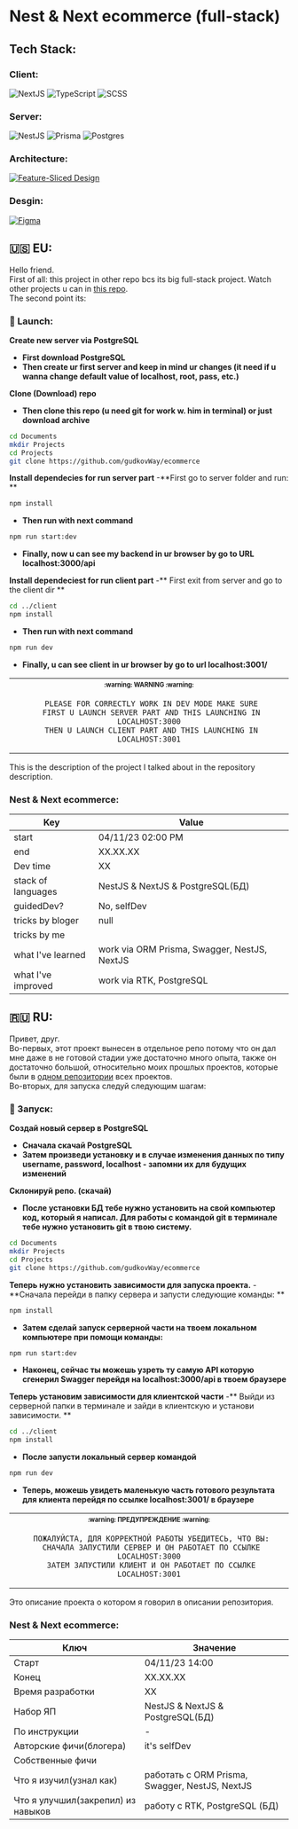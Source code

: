 # Nest & Next ecommerce (full-stack)

## Tech Stack:
   ### Client:
![NextJS](https://img.shields.io/badge/NextJS-262224?style=for-the-badge&logo=vercel&logoColor=white) ![TypeScript](https://img.shields.io/badge/TypeScript-007ACC?style=for-the-badge&logo=typescript&logoColor=white) ![SCSS](https://img.shields.io/badge/Sass-CC6699?style=for-the-badge&logo=sass&logoColor=white)
   ### Server:
![NestJS](https://img.shields.io/badge/NestJS-DC143C?style=for-the-badge&logo=nestjs&logoColor=white) ![Prisma](https://img.shields.io/badge/Prisma-262224?style=for-the-badge&logo=prisma&logoColor=white) ![Postgres](https://img.shields.io/badge/postgres-007ACC?style=for-the-badge&logo=postgresql&logoColor=white)
   ### Architecture:


[![Feature-Sliced Design][shields-fsd-pain]](https://feature-sliced.design/)

[shields-fsd-pain]: https://img.shields.io/badge/Feature--Sliced-Design?style=for-the-badge&labelColor=262224&color=262224&logoWidth=10&logo=data:image/png;base64,iVBORw0KGgoAAAANSUhEUgAAABQAAAAaCAYAAAC3g3x9AAAACXBIWXMAAALFAAACxQGJ1n/vAAAAAXNSR0IArs4c6QAAAARnQU1BAACxjwv8YQUAAABHSURBVHgB7dKxCQAgDETR08ZNHNBBHNBNrBQFuyCCKQK5V6QMfBJAWVij5zLwKbW6d0VYx2TZyXnBKxvEZJnDx2bylf1kdRM6tiAZsruQ/QAAAABJRU5ErkJggg==

### Desgin:

<a href="https://www.figma.com/file/9wgs2crKwaYHGdRXxCtflk/%D0%A1%D0%B5%D0%B2%D0%B5%D1%80%D1%8F%D0%BD%D0%BE%D1%87%D0%BA%D0%B0-Share-Full-(Copy)-(Copy)-(Copy)?type=design&node-id=3-68&mode=design&t=NKyCzr3eS22ui2VE-0">![Figma](https://img.shields.io/badge/Figma-000000?style=for-the-badge&logo=figma&logoColor=white)</a>
## 🇺🇸 EU:

Hello friend.
<br>
First of all: this project in other repo bcs its big full-stack project. Watch other projects u can in [this repo](https://github.com/gudkovWay/projects).
<br>
The second point its:
### 💾 Launch:

<b>Create new server via PostgreSQL</b>
- **First download PostgreSQL**
- **Then create ur first server and keep in mind ur changes (it need if u wanna change default value of localhost, root, pass, etc.)**

<b>Clone (Download) repo</b>
- **Then clone this repo (u need git for work w. him in terminal) or just download archive**
```sh
cd Documents
mkdir Projects
cd Projects
git clone https://github.com/gudkovWay/ecommerce
```

<b>Install dependecies for run server part</b>
-**First go to server folder and run: **
```sh
npm install
```
- **Then run with next command**

```sh
npm run start:dev
```
- **Finally, now u can see my backend in ur browser by go to URL localhost:3000/api**

<b>Install dependeciest for run client part</b>
-** First exit from server and go to the client dir **
```sh
cd ../client
npm install
```
- **Then run with next command**
```sh
npm run dev
```
- **Finally, u can see client in ur browser by go to url localhost:3001/**


<table align="center">
   <tr>
      <th align="center">
         <sup><sub>:warning: WARNING :warning:</sub></sup>
      </th>
   </tr>
   <tr>
      <td align="center">



     PLEASE FOR CORRECTLY WORK IN DEV MODE MAKE SURE
     FIRST U LAUNCH SERVER PART AND THIS LAUNCHING IN LOCALHOST:3000
     THEN U LAUNCH CLIENT PART AND THIS LAUNCHING IN LOCALHOST:3001

   </tr>
   </table>

This is the description of the project I talked about in the repository description.

### Nest & Next ecommerce:

| Key                | Value                                                                       |
| ------------------ | --------------------------------------------------------------------------- |
| start              | 04/11/23 02:00 PM                                                           |
| end                | XX.XX.XX                      |
| Dev time           |    XX                                |
| stack of languages | NestJS & NextJS & PostgreSQL(БД)                                                         |
| guidedDev?         | No, selfDev                                                                 |
| tricks by bloger   | null                                                                        |
| tricks by me       |                   |
| what I've learned  | work via ORM Prisma, Swagger, NestJS, NextJS                                      |
| what I've improved | work via RTK, PostgreSQL                                                 |

## 🇷🇺 RU:

Привет, друг. <br>
Во-первых, этот проект вынесен в отдельное репо потому что он дал мне даже в не готовой стадии уже достаточно много опыта, также он достаточно большой, относительно моих прошлых проектов, которые были в [одном репозитории](https://github.com/gudkovWay/projects) всех проектов.
<br>
Во-вторых, для запуска следуй следующим шагам:
### 💾 Запуск:

<b>Создай новый сервер в PostgreSQL</b>
- **Сначала скачай PostgreSQL**
- **Затем произведи установку и в случае изменения данных по типу username, password, localhost - запомни их для будущих изменений**

<b>Склонируй репо. (скачай)</b>
- **После установки БД тебе нужно установить на свой компьютер код, который я написал. Для работы с командой git в терминале тебе нужно установить git в твою систему.**
```sh
cd Documents
mkdir Projects
cd Projects
git clone https://github.com/gudkovWay/ecommerce
```

<b>Теперь нужно установить зависимости для запуска проекта.</b>
-**Сначала перейди в папку сервера и запусти следующие команды: **
```sh
npm install
```
- **Затем сделай запуск серверной части на твоем локальном компьютере при помощи команды:**

```sh
npm run start:dev
```
- **Наконец, сейчас ты можешь узреть ту самую API которую сгенерил Swagger перейдя на localhost:3000/api в твоем браузере**

<b>Теперь установим зависимости для клиентской части</b>
-** Выйди из серверной папки в терминале и зайди в клиентскую и установи зависимости. **
```sh
cd ../client
npm install
```
- **После запусти локальный сервер командой**
```sh
npm run dev
```
- **Теперь, можешь увидеть маленькую часть готового результата для клиента перейдя по ссылке localhost:3001/ в браузере**


<table align="center">
   <tr>
      <th align="center">
         <sup><sub>:warning: ПРЕДУПРЕЖДЕНИЕ :warning:</sub></sup>
      </th>
   </tr>
   <tr>
      <td align="center">



     ПОЖАЛУЙСТА, ДЛЯ КОРРЕКТНОЙ РАБОТЫ УБЕДИТЕСЬ, ЧТО ВЫ:
     СНАЧАЛА ЗАПУСТИЛИ СЕРВЕР И ОН РАБОТАЕТ ПО ССЫЛКЕ LOCALHOST:3000
     ЗАТЕМ ЗАПУСТИЛИ КЛИЕНТ И ОН РАБОТАЕТ ПО ССЫЛКЕ LOCALHOST:3001

   </tr>
   </table>


Это описание проекта о котором я говорил в описании репозитория.
### Nest & Next ecommerce:

| Ключ                               | Значение                                                         |
| ---------------------------------- | ---------------------------------------------------------------- |
| Старт                              | 04/11/23 14:00                                                |
| Конец                              | XX.XX.XX |
| Время разработки                   | XX                      |
| Набор ЯП                           | NestJS & NextJS & PostgreSQL(БД)                                                    |
| По инструкции                      | -                                                                |
| Авторские фичи(блогера)            | it's selfDev                                                     |
| Собственные фичи                   |   |
| Что я изучил(узнал как)            | работать с ORM Prisma, Swagger, NestJS, NextJS |
| Что я улучшил(закрепил) из навыков | работу с RTK, PostgreSQL (БД)                                    |

